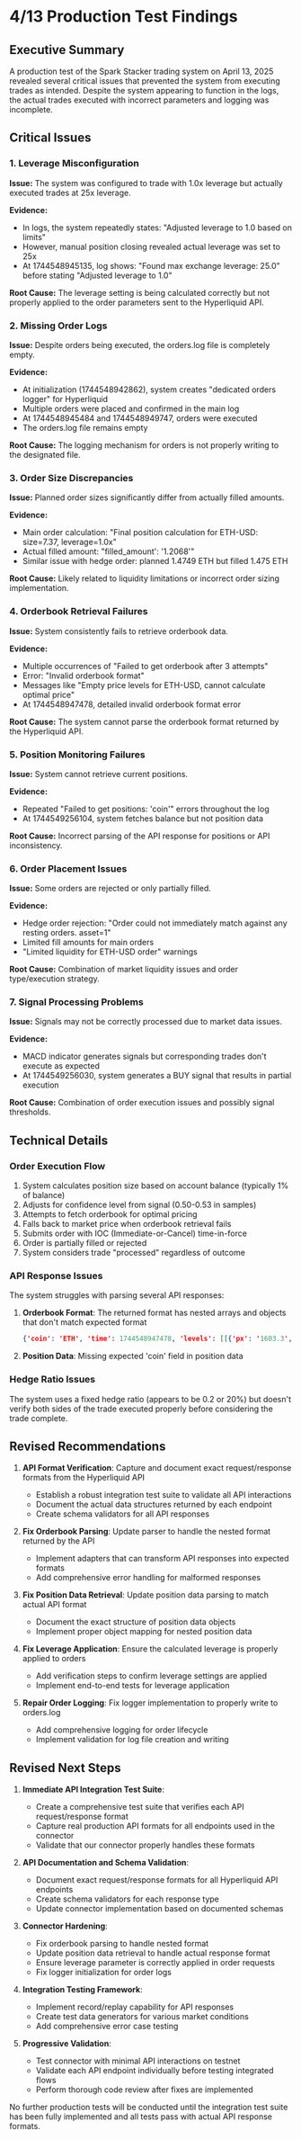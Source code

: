 # 4/13 Production Test Findings

## Executive Summary

A production test of the Spark Stacker trading system on April 13, 2025 revealed several critical issues that prevented the system from executing trades as intended. Despite the system appearing to function in the logs, the actual trades executed with incorrect parameters and logging was incomplete.

## Critical Issues

### 1. Leverage Misconfiguration

**Issue:** The system was configured to trade with 1.0x leverage but actually executed trades at 25x leverage.

**Evidence:**
- In logs, the system repeatedly states: "Adjusted leverage to 1.0 based on limits"
- However, manual position closing revealed actual leverage was set to 25x
- At 1744548945135, log shows: "Found max exchange leverage: 25.0" before stating "Adjusted leverage to 1.0"

**Root Cause:** The leverage setting is being calculated correctly but not properly applied to the order parameters sent to the Hyperliquid API.

### 2. Missing Order Logs

**Issue:** Despite orders being executed, the orders.log file is completely empty.

**Evidence:**
- At initialization (1744548942862), system creates "dedicated orders logger" for Hyperliquid
- Multiple orders were placed and confirmed in the main log
- At 1744548945484 and 1744548949747, orders were executed
- The orders.log file remains empty

**Root Cause:** The logging mechanism for orders is not properly writing to the designated file.

### 3. Order Size Discrepancies

**Issue:** Planned order sizes significantly differ from actually filled amounts.

**Evidence:**
- Main order calculation: "Final position calculation for ETH-USD: size=7.37, leverage=1.0x"
- Actual filled amount: "filled_amount': '1.2068'"
- Similar issue with hedge order: planned 1.4749 ETH but filled 1.475 ETH

**Root Cause:** Likely related to liquidity limitations or incorrect order sizing implementation.

### 4. Orderbook Retrieval Failures

**Issue:** System consistently fails to retrieve orderbook data.

**Evidence:**
- Multiple occurrences of "Failed to get orderbook after 3 attempts"
- Error: "Invalid orderbook format"
- Messages like "Empty price levels for ETH-USD, cannot calculate optimal price"
- At 1744548947478, detailed invalid orderbook format error

**Root Cause:** The system cannot parse the orderbook format returned by the Hyperliquid API.

### 5. Position Monitoring Failures

**Issue:** System cannot retrieve current positions.

**Evidence:**
- Repeated "Failed to get positions: 'coin'" errors throughout the log
- At 1744549256104, system fetches balance but not position data

**Root Cause:** Incorrect parsing of the API response for positions or API inconsistency.

### 6. Order Placement Issues

**Issue:** Some orders are rejected or only partially filled.

**Evidence:**
- Hedge order rejection: "Order could not immediately match against any resting orders. asset=1"
- Limited fill amounts for main orders
- "Limited liquidity for ETH-USD order" warnings

**Root Cause:** Combination of market liquidity issues and order type/execution strategy.

### 7. Signal Processing Problems

**Issue:** Signals may not be correctly processed due to market data issues.

**Evidence:**
- MACD indicator generates signals but corresponding trades don't execute as expected
- At 1744549256030, system generates a BUY signal that results in partial execution

**Root Cause:** Combination of order execution issues and possibly signal thresholds.

## Technical Details

### Order Execution Flow

1. System calculates position size based on account balance (typically 1% of balance)
2. Adjusts for confidence level from signal (0.50-0.53 in samples)
3. Attempts to fetch orderbook for optimal pricing
4. Falls back to market price when orderbook retrieval fails
5. Submits order with IOC (Immediate-or-Cancel) time-in-force
6. Order is partially filled or rejected
7. System considers trade "processed" regardless of outcome

### API Response Issues

The system struggles with parsing several API responses:

1. **Orderbook Format**: The returned format has nested arrays and objects that don't match expected format
   ```json
   {'coin': 'ETH', 'time': 1744548947478, 'levels': [[{'px': '1603.3', 'sz': '508.0683', 'n': 20}, ...], [...]]}
   ```

2. **Position Data**: Missing expected 'coin' field in position data

### Hedge Ratio Issues

The system uses a fixed hedge ratio (appears to be 0.2 or 20%) but doesn't verify both sides of the trade executed properly before considering the trade complete.

## Revised Recommendations

1. **API Format Verification**: Capture and document exact request/response formats from the Hyperliquid API
   - Establish a robust integration test suite to validate all API interactions
   - Document the actual data structures returned by each endpoint
   - Create schema validators for all API responses

2. **Fix Orderbook Parsing**: Update parser to handle the nested format returned by the API
   - Implement adapters that can transform API responses into expected formats
   - Add comprehensive error handling for malformed responses

3. **Fix Position Data Retrieval**: Update position data parsing to match actual API format
   - Document the exact structure of position data objects
   - Implement proper object mapping for nested position data

4. **Fix Leverage Application**: Ensure the calculated leverage is properly applied to orders
   - Add verification steps to confirm leverage settings are applied
   - Implement end-to-end tests for leverage application

5. **Repair Order Logging**: Fix logger implementation to properly write to orders.log
   - Add comprehensive logging for order lifecycle
   - Implement validation for log file creation and writing

## Revised Next Steps

1. **Immediate API Integration Test Suite**:
   - Create a comprehensive test suite that verifies each API request/response format
   - Capture real production API formats for all endpoints used in the connector
   - Validate that our connector properly handles these formats

2. **API Documentation and Schema Validation**:
   - Document exact request/response formats for all Hyperliquid API endpoints
   - Create schema validators for each response type
   - Update connector implementation based on documented schemas

3. **Connector Hardening**:
   - Fix orderbook parsing to handle nested format
   - Update position data retrieval to handle actual response format
   - Ensure leverage parameter is correctly applied in order requests
   - Fix logger initialization for order logs

4. **Integration Testing Framework**:
   - Implement record/replay capability for API responses
   - Create test data generators for various market conditions
   - Add comprehensive error case testing

5. **Progressive Validation**:
   - Test connector with minimal API interactions on testnet
   - Validate each API endpoint individually before testing integrated flows
   - Perform thorough code review after fixes are implemented

No further production tests will be conducted until the integration test suite has been fully implemented and all tests pass with actual API response formats.
